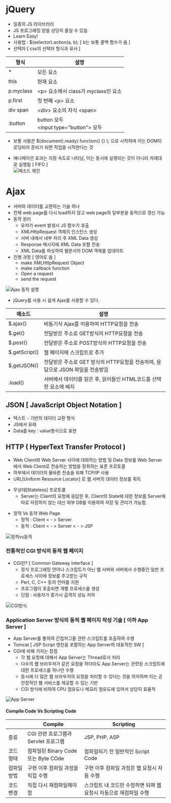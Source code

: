 # jQuery
- 일종의 JS 라이브러리
- JS 프로그래밍 양을 상당히 줄일 수 있음
- Learn Easy!
- 사용법 : $(selector).action(a, b); [ b는 보통 콜백 함수가 옴 ]
- 선택자 [ css의 선택자 형식과 유사 ]  

|형식|설명|
|---|---|
|\*|모든 요소|
|this|현재 요소|
|p.myclass|\<p> 요소에서 class가 myclass인 요소|
|p.first|첫 번째 \<p> 요소|
|div span| \<div> 요소의 자식 \<span>|
|:button|button 모두 <br> \<input type="button"\> 모두|

- 보통 사용은 $(document).ready( function() {} ); 으로 시작하며 이는 DOM이 로딩되어 준비가 되면 작업을 시작한다는 것

- 애니메이션 효과는 지정 속도로 나타남, 이는 동시에 실행되는 것이 아니라 차례대로 실행됨 [ FIFO ]  
![메소드 체인](https://i.imgur.com/VzZX6AP.png)

# Ajax
- 서버와 데이터를 교환하는 기술 하나
- 전체 web page를 다시 load하지 않고 web page의 일부분을 동적으로 갱신 가능
- 동작 원리
	- 유저가 event 발생시 JS 함수가 호출  
	- XMLHttpRequest 객체의 인스턴스 생성  
	- 서버 내에서 내부 처리 후 XML Data 생성  
	- Response 메시지에 XML Data 포함 전송  
	- XML Data를 파싱하여 웹문서의 DOM 객체를 업데이트
- 진행 과정 [ 영어로 씀 ]  
	- make XMLHttpRequest Object  
	- make callback function  
	- Open a request  
	- send the request

![Ajax 동작 설명](https://i.imgur.com/WcTWjhA.png)

- jQuery를 사용 시 쉽게 Ajax를 사용할 수 있다.

|메소드|설명|
|---|---|
|$.ajax()|비동기식 Ajax를 이용하여 HTTP요청을 전송|
|$.get()|전달받은 주소로 GET방식의 HTTP요청을 전송|
|$.post()|전달받은 주소로 POST방식의 HTTP요청을 전송|
|$.getScript()|웹 페이지에 스크립트로 추가|
|$.getJSON()|전달받은 주소로 GET 방식의 HTTP요청을 전송하여, 응답으로 JSON 파일을 전송받음|
|.load()|서버에서 데이터를 읽은 후, 읽어들인 HTML코드를 선택한 요소에 배치|

## JSON [ JavaScript Object Notation ]  
- 텍스트 - 기반의 데이터 교환 형식
- JS에서 유래
- Data를 key : value형식으로 표현
	
## HTTP ( HyperText Transfer Protocol )
- Web Client와 Web Server 사이에 대화하는 방법 및 Data 정보를 Web Server에서 Web Client로 전송하는 방법을 정희하는 표준 프로토콜
- 하부에서 데이터의 올바른 전송을 위해 TCP/IP 사용
- URL[Uniform Resource Locator] 로 웹 서버의 데이터 정보를 획득 <p>
- 무상태[Stateless] 프로토콜
	- Server는 Client의 요청에 응답한 후, Client의 State에 대한 정보를 Server에 따로 저장하지 않는 대신 외부 DB를 이용하여 저장 및 관리가 가능함. <p>
- 정적 Vs 동적 Web Page
	- 정적 : Client < - > Server
	- 동적 : Client < - > Server < - > JSP

![정적vs동적](https://i.imgur.com/dOoN8fd.png)

### 전통적인 CGI 방식의 동적 웹 페이지
- CGI란? [ Common Gateway Interface ]
	- 정식 프로그래밍 언어나 스크립트가 아닌 웹 서버와 서버에서 수행중인 일반 프로세스 사이에 정보를 주고받는 규칙
	- Perl, C, C++ 등의 언어를 지원
	- 프로그램이 호출되면 개별 프로세스를 생성
	- 단점 : 사용자가 증가시 급격히 성능 저하

![CGI방식](https://i.imgur.com/IFZFPLP.png)

### Application Server 방식의 동적 웹 페이지 작성 기술 [ 이하 App Server ]
- App Server를 통하여 간접저그올 관련 스크립트를 호출하여 수행
- Tomcat [ JSP Script 엔진을 포함하는 App Server의 대표적인 SW ]
- CGI에 비해 가지는 장점
	- 각 웹 요청에 대해서 App Server는 Thread로서 처리
	- 다수의 웹 브라우저가 같은 요청을 하더라도 App Server는 관련된 스크립트에 대한 프로세스를 하나만 수행
	- 동시에 더 많은 웹 브라우저의 요청을 처리할 수 있다는 것을 의미하며 이는 곧 안정적인 웹 서비스를 제공할 수 있는 기반
	- CGI 방식에 비하여 CPU 점유도나 메모리 점유도에 있어서 상당히 효율적

![App Server](https://i.imgur.com/zCcziFJ.png)
#### Compile Code Vs Scripting Code
||Compile|Scripting|
|---|---|---|
|종류|CGI 관련 프로그램과 Servlet 프로그램| JSP, PHP, ASP|
|코드 형태|컴파일된 Binary Code 또는 Byte COde|컴파일되기 전 일반적인 Script Code|
|컴파일 방법|구현 이후 컴파일 과정을 직접 수행|구현 이후 컴파일 과정은 웹 요청시 자동 수행|
|코드 변경|직접 다시 재컴파일해야 함|스크립트 내 코드만 수정하면 되며 웹 요청시 자동으로 재컴파일 수행|

